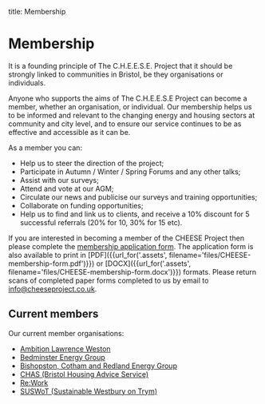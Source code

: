 title: Membership

# Membership

<p class="lead">
It is a founding principle of The C.H.E.E.S.E. Project that it should be
strongly linked to communities in Bristol, be they organisations or
individuals.
</p>

Anyone who supports the aims of The C.H.E.E.S.E Project can become a member,
whether an organisation, or individual. Our membership helps us to be informed
and relevant to the changing energy and housing sectors at community and city
level, and to ensure our service continues to be as effective and accessible as
it can be.

As a member you can:

 - Help us to steer the direction of the project;
 - Participate in Autumn / Winter / Spring Forums and any other talks;
 - Assist with our surveys;
 - Attend and vote at our AGM;
 - Circulate our news and publicise our surveys and training opportunities;
 - Collaborate on funding opportunities;
 - Help us to find and link us to clients, and receive a 10% discount for 5
   successful referrals (20% for 10, 30% for 15 etc).

If you are interested in becoming a member of the CHEESE Project then please
complete the [membership application form](/apply-for-membership). The
application form is also available to print in [PDF]({{url_for('.assets',
filename='files/CHEESE-membership-form.pdf')}}) or [DOCX]({{url_for('.assets',
filename='files/CHEESE-membership-form.docx')}}) formats. Please return scans
of completed paper forms completed to us by email to
[info@cheeseproject.co.uk](mailto:info@cheeseproject.co.uk).

## Current members

Our current member organisations:

- [Ambition Lawrence Weston](https://www.ambitionlw.org/)
- [Bedminster Energy Group](http://www.bedminsterenergy.org.uk/)
- [Bishopston, Cotham and Redland Energy Group](https://www.facebook.com/BCR.EnergyGroup/)
- [CHAS (Bristol Housing Advice Service)](http://www.chasbristol.co.uk/)
- [Re:Work](http://www.knowlewest.co.uk/directory/rework/)
- [SUSWoT (Sustainable Westbury on Trym)](http://www.suswot.org.uk/)
